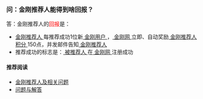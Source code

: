 ### 问：金刚推荐人能得到啥回报？

答：金刚推荐人的<font color="Red">回报</font>是：
- [ 金刚推荐人 ](https://a2zitpro.github.io/web/推荐人)每推荐成功1位新[ 金刚用户 ](https://a2zitpro.github.io/web/金刚用户)，[ 金刚网 ](https://a2zitpro.github.io/web/金刚中文网)立即、自动奖励[ 金刚推荐人 ](https://a2zitpro.github.io/web/推荐人)[ 积分 ](https://a2zitpro.github.io/web/积分)150点，并发邮件告知[ 金刚推荐人 ](https://a2zitpro.github.io/web/推荐人)
- 推荐成功的标志是：[ 被推荐人 ](https://a2zitpro.github.io/web/)在[ 金刚网 ](https://a2zitpro.github.io/web/金刚中文网)注册成功


#### 推荐阅读

- [金刚推荐人及相关问题](https://a2zitpro.github.io/web/列表-金刚推荐人及相关问题)
- [问题与解答](https://a2zitpro.github.io/web/列表-问题与解答)
